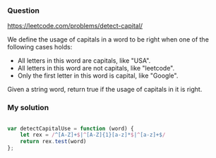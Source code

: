 ### Question

https://leetcode.com/problems/detect-capital/

We define the usage of capitals in a word to be right when one of the following cases holds:

* All letters in this word are capitals, like "USA".
* All letters in this word are not capitals, like "leetcode".
* Only the first letter in this word is capital, like "Google".

Given a string word, return true if the usage of capitals in it is right.


### My solution

```js

var detectCapitalUse = function (word) {
    let rex = /^[A-Z]+$|^[A-Z]{1}[a-z]*$|^[a-z]+$/
    return rex.test(word)
};

```
